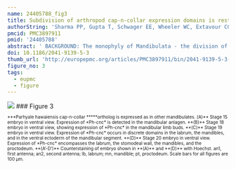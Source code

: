 ```yaml
---
name: 24405788_fig3
title: Subdivision of arthropod cap-n-collar expression domains is restricted to Mandibulata.
authorString: 'Sharma PP, Gupta T, Schwager EE, Wheeler WC, Extavour CG.'
pmcid: PMC3897911
pmid: '24405788'
abstract: ' BACKGROUND: The monophyly of Mandibulata - the division of arthropods uniting pancrustaceans and myriapods - is consistent with several morphological characters, such as the presence of sensory appendages called antennae and the eponymous biting appendage, the mandible. Functional studies have demonstrated that the patterning of the mandible requires the activity of the Hox gene Deformed and the transcription factor cap-n-collar (cnc) in at least two holometabolous insects: the fruit fly Drosophila melanogaster and the beetle Tribolium castaneum. Expression patterns of cnc from two non-holometabolous insects and a millipede have suggested conservation of the labral and mandibular domains within Mandibulata. However, the activity of cnc is unknown in crustaceans and chelicerates, precluding understanding of a complete scenario for the evolution of patterning of this appendage within arthropods. To redress these lacunae, here we investigate the gene expression of the ortholog of cnc in Parhyale hawaiensis, a malacostracan crustacean, and two chelicerates: the harvestman Phalangium opilio, and the scorpion Centruroides sculpturatus. RESULTS: In the crustacean P. hawaiensis, the segmental expression of Ph-cnc is the same as that reported previously in hexapods and myriapods, with two distinct head domains in the labrum and the mandibular segment. In contrast, Po-cnc and Cs-cnc expression is not enriched in the labrum of either chelicerate, but instead is expressed at comparable levels in all appendages. In further contrast to mandibulate orthologs, the expression domain of Po-cnc posterior to the labrum is not confined within the expression domain of Po-Dfd. CONCLUSIONS: Expression data from two chelicerate outgroup taxa suggest that the signature two-domain head expression pattern of cnc evolved at the base of Mandibulata. The observation of the archetypal labral and mandibular segment domains in a crustacean exemplar supports the synapomorphic nature of mandibulate cnc expression. The broader expression of Po-cnc with respect to Po-Dfd in chelicerates further suggests that the regulation of cnc by Dfd was also acquired at the base of Mandibulata. To test this hypothesis, future studies examining panarthropod cnc evolution should investigate expression of the cnc ortholog in arthropod outgroups, such as Onychophora and Tardigrada.'
doi: 10.1186/2041-9139-5-3
thumb_url: 'http://europepmc.org/articles/PMC3897911/bin/2041-9139-5-3-3.gif'
figure_no: 3
tags:
  - eupmc
  - figure
---
```

<img src='http://europepmc.org/articles/PMC3897911/bin/2041-9139-5-3-3.jpg' style='max-height: 300px'>
### Figure 3
<p style='font-size: 10px;'>***Parhyale hawaiensis cap-n-collar *****ortholog is expressed as in other mandibulates. (A)** Stage 15 embryo in ventral view. Expression of *Ph-cnc* is detected in the mandibular anlagen. **(B)** Stage 18 embryo in ventral view, showing expression of *Ph-cnc* in the mandibular limb buds. **(C)** Stage 19 embryo in ventral view. Expression of *Ph-cnc* occurs in discrete domains in the labrum, the mandibles, and in the ventral ectoderm of the mandibular segment. **(D)** Stage 20 embryo in ventral view. Expression of *Ph-cnc* encompasses the labrum, the stomodeal wall, the mandibles, and the proctodeum. **(A’-D’)** Counterstaining of embryo shown in **(A)** and **(D)** with Hoechst. an1, first antenna; an2, second antenna; lb, labrum; mn, mandible; pt, proctodeum. Scale bars for all figures are 100&nbsp;μm.</p>
